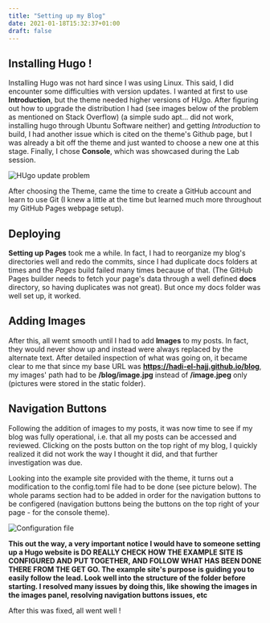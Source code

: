 ```yaml
---
title: "Setting up my Blog"
date: 2021-01-18T15:32:37+01:00
draft: false
---
```


## Installing Hugo ! 

Installing Hugo was not hard since I was using Linux. This said, I did encounter some difficulties with version updates. I wanted at first to use **Introduction**, but the theme needed higher versions of HUgo. After figuring out how to upgrade the distribution I had (see images below of the problem as mentioned on Stack Overflow) (a simple sudo apt... did not work, installing hugo through Ubuntu Software neither) and getting *Introduction* to build, I had another issue which is cited on the theme's Github page, but I was already a bit off the theme and just wanted to choose a new one at this stage. Finally, I chose **Console**, which was showcased during the Lab session. 

![HUgo update problem](/blog/Problem.png)

After choosing the Theme, came the time to create a GitHub account and learn to use Git (I knew a little at the time but learned much more throughout my GitHub Pages webpage setup). 

## Deploying 

**Setting up Pages** took me a while. In fact, I had to reorganize my blog's directories well and redo the commits, since I had duplicate docs folders at times and the *Pages* build failed many times because of that. (The GitHub Pages builder needs to fetch your page's data through a well defined **docs** directory, so having duplicates was not great). But once my docs folder was well set up, it worked. 

## Adding Images

After this, all wemt smooth until I had to add **Images** to my posts. In fact, they would never show up and instead were always replaced by the alternate text. After detailed inspection of what was going on, it became clear to me that since my base URL was **https://hadi-el-hajj.github.io/blog**, my images' path had to be **/blog/image.jpg** instead of **/image.jpeg** only (pictures were stored in the static folder). 

## Navigation Buttons
Following the addition of images to my posts, it was now time to see if my blog was fully operational, i.e. that all my posts can be accessed and reviewed. Clicking on the posts button on the top right of my blog, I quickly realized it did not work the way I thought it did, and that further investigation was due. 

Looking into the example site provided with the theme, it turns out a modification to the config.toml file had to be done (see picture below). The whole params section had to be added in order for the navigation buttons to be configered (navigation buttons being the buttons on the top right of your page - for the console theme).

![Configuration file](/blog/configToml.png)

**This out the way, a very important notice I would have to someone setting up a Hugo website is DO REALLY CHECK HOW THE EXAMPLE SITE IS CONFIGURED AND PUT TOGETHER, AND FOLLOW WHAT HAS BEEN DONE THERE FROM THE GET GO. The example site's purpose is guiding you to easily follow the lead. Look well into the structure of the folder before starting. I resolved many issues by doing this, like showing the images in the images panel, resolving navigation buttons issues, etc** 

After this was fixed, all went well ! 






